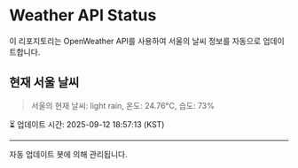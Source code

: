 
# Weather API Status

이 리포지토리는 OpenWeather API를 사용하여 서울의 날씨 정보를 자동으로 업데이트합니다.

## 현재 서울 날씨
> 서울의 현재 날씨: light rain, 온도: 24.76°C, 습도: 73%

⏳ 업데이트 시간: 2025-09-12 18:57:13 (KST)

---
자동 업데이트 봇에 의해 관리됩니다.
